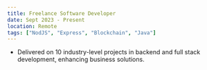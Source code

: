 ```yaml
---
title: Freelance Software Developer
date: Sept 2023 - Present
location: Remote
tags: ["NodJS", "Express", "Blockchain", "Java"]
---
```


-  Delivered on 10 industry-level projects in backend and full stack development, enhancing business solutions.